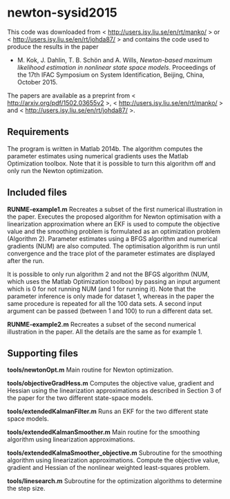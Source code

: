 # newton-sysid2015

This code was downloaded from < http://users.isy.liu.se/en/rt/manko/ > or < http://users.isy.liu.se/en/rt/johda87/ > and contains the code used to produce the results in the paper

* M. Kok, J. Dahlin, T. B. Schön and A. Wills, *Newton-based maximum likelihood estimation in nonlinear state space models*. Proceedings of the 17th IFAC Symposium on System Identification, Beijing, China, October 2015. 

The papers are available as a preprint from < http://arxiv.org/pdf/1502.03655v2 >, < http://users.isy.liu.se/en/rt/manko/ > and < http://users.isy.liu.se/en/rt/johda87/ >.

Requirements
--------------
The program is written in Matlab 2014b. The algorithm computes the parameter estimates using numerical gradients uses the Matlab Optimization toolbox. Note that it is possible to turn this algorithm off and only run the Newton optimization. 

Included files
--------------
**RUNME-example1.m**
Recreates a subset of the first numerical illustration in the paper. Executes the proposed algorithm for Newton optimisation with a linearization approximation where an EKF is used to compute the objective value and the smoothing problem is formulated as an optimization problem (Algorithm 2). Parameter estimates using a BFGS algorithm and numerical gradients (NUM) are also computed. The optimisation algorithm is run until convergence and the trace plot of the parameter estimates are displayed after the run. 

It is possible to only run algorithm 2 and not the BFGS algorithm (NUM, which uses the Matlab Optimization toolbox) by passing an input argument which is 0 for not running NUM (and 1 for running it). Note that the parameter inference is only made for dataset 1, whereas in the paper the same procedure is repeated for all the 100 data sets. A second input argument can be passed (between 1 and 100) to run a different data set. 

**RUNME-example2.m**
Recreates a subset of the second numerical illustration in the paper. All the details are the same as for example 1.

Supporting files
--------------
**tools/newtonOpt.m**
Main routine for Newton optimization.

**tools/objectiveGradHess.m**
Computes the objective value, gradient and Hessian using the linearization approximations as described in Section 3 of the paper for the two different state-space models.

**tools/extendedKalmanFilter.m**
Runs an EKF for the two different state space models.

**tools/extendedKalmanSmoother.m**
Main routine for the smoothing algorithm using linearization approximations.

**tools/extendedKalmaSmoother_objective.m**
Subroutine for the smoothing algorithm using linearization approximations. Compute the objective value, gradient and Hessian of the nonlinear weighted least-squares problem.

**tools/linesearch.m**
Subroutine for the optimization algorithms to determine the step size.